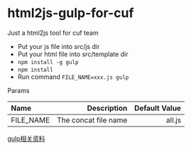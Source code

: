 # html2js-gulp-for-cuf
Just a html2js tool for cuf team 

- Put your js file into src/js dir
- Put your html file into src/template dir
- ```npm install -g gulp```
- ```npm install```
- Run command ```FILE_NAME=xxx.js gulp```

Params

| Name | Description  | Default Value |
| :---- | -----------: | -------------: |
| FILE_NAME |  The concat file name | all.js |

[gulp相关资料](https://github.com/hjzheng/CUF_meeting_knowledge_share/issues/33)



